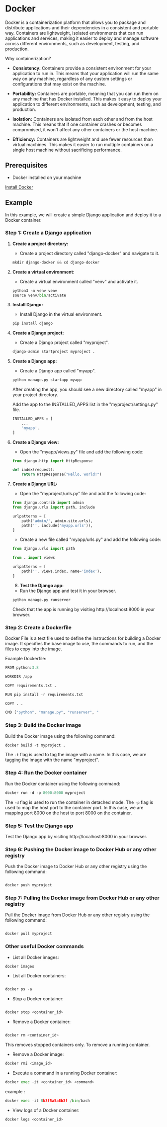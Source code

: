 # Docker

Docker is a containerization platform that allows you to package and distribute applications and their dependencies in a consistent and portable way. Containers are lightweight, isolated environments that can run applications and services, making it easier to deploy and manage software across different environments, such as development, testing, and production.

Why containerization?

- **Consistency:** Containers provide a consistent environment for your application to run in. This means that your application will run the same way on any machine, regardless of any custom settings or configurations that may exist on the machine.

- **Portability:** Containers are portable, meaning that you can run them on any machine that has Docker installed. This makes it easy to deploy your application to different environments, such as development, testing, and production.

- **Isolation:** Containers are isolated from each other and from the host machine. This means that if one container crashes or becomes compromised, it won't affect any other containers or the host machine.

- **Efficiency:** Containers are lightweight and use fewer resources than virtual machines. This makes it easier to run multiple containers on a single host machine without sacrificing performance.

## Prerequisites

- Docker installed on your machine

[Install Docker](https://docs.docker.com/get-docker/)

## Example

In this example, we will create a simple Django application and deploy it to a Docker container.

### Step 1: Create a Django application

1. **Create a project directory:**

   - Create a project directory called "django-docker" and navigate to it.

   ```python
   mkdir django-docker && cd django-docker
   ```

2. **Create a virtual environment:**

   - Create a virtual environment called "venv" and activate it.

   ```python
   python3 -m venv venv
   source venv/bin/activate
   ```

3. **Install Django:**

   - Install Django in the virtual environment.

   ```python
   pip install django
   ```

4. **Create a Django project:**

   - Create a Django project called "myproject".

   ```python
   django-admin startproject myproject .
   ```

5. **Create a Django app:**

    - Create a Django app called "myapp".
    
    ```python
    python manage.py startapp myapp
    ```

    After creating the app, you should see a new directory called "myapp" in your project directory.

    Add the app to the INSTALLED_APPS list in the "myproject/settings.py" file.

    ```python
    INSTALLED_APPS = [
        ...
        'myapp',
    ]
    ```

6. **Create a Django view:**

    - Open the "myapp/views.py" file and add the following code:
    
    ```python
    from django.http import HttpResponse
    
    def index(request):
        return HttpResponse("Hello, world!")
    ```

7. **Create a Django URL:**

    - Open the "myproject/urls.py" file and add the following code:
    
    ```python
    from django.contrib import admin
    from django.urls import path, include
    
    urlpatterns = [
        path('admin/', admin.site.urls),
        path('', include('myapp.urls')),
    ]
    ```
    
    - Create a new file called "myapp/urls.py" and add the following code:
    
    ```python
    from django.urls import path
    
    from . import views
    
    urlpatterns = [
        path('', views.index, name='index'),
    ]
    ```

    8. **Test the Django app:**

    - Run the Django app and test it in your browser.

    ```python
    python manage.py runserver
    ```

    Check that the app is running by visiting http://localhost:8000 in your browser.


### Step 2: Create a Dockerfile
Docker File is a text file used to define the instructions for building a Docker image. It specifies the base image to use, the commands to run, and the files to copy into the image.

Example Dockerfile:

```python
FROM python:3.8

WORKDIR /app

COPY requirements.txt .

RUN pip install -r requirements.txt

COPY . .

CMD ["python", "manage.py", "runserver", "

```

### Step 3: Build the Docker image

Build the Docker image using the following command:

```python
docker build -t myproject .
```

The `-t` flag is used to tag the image with a name. In this case, we are tagging the image with the name "myproject".

### Step 4: Run the Docker container

Run the Docker container using the following command:

```python
docker run -d -p 8000:8000 myproject
```

The `-d` flag is used to run the container in detached mode. The `-p` flag is used to map the host port to the container port. In this case, we are mapping port 8000 on the host to port 8000 on the container.

### Step 5: Test the Django app

Test the Django app by visiting http://localhost:8000 in your browser.

### Step 6: Pushing the Docker image to Docker Hub or any other registry

Push the Docker image to Docker Hub or any other registry using the following command:

```python

docker push myproject

```


### Step 7: Pulling the Docker image from Docker Hub or any other registry

Pull the Docker image from Docker Hub or any other registry using the following command:

```python

docker pull myproject

```

### Other useful Docker commands

- List all Docker images:

```python
docker images
```

- List all Docker containers:

```python

docker ps -a

```

- Stop a Docker container:

```python

docker stop <container_id>

```

- Remove a Docker container:

```python

docker rm <container_id>

```
This removes stopped containers only. To remove a running container.


- Remove a Docker image:

```python
docker rmi <image_id>
```

- Execute a command in a running Docker container:

```python
docker exec -it <container_id> <command>
```

example :

```python
docker exec -it 8b3f5a5a8b3f /bin/bash
```

- View logs of a Docker container:

```python
docker logs <container_id>
```




